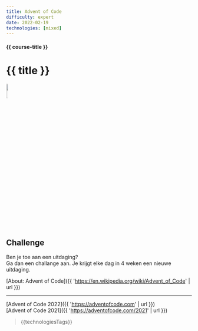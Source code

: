 ```yaml
---
title: Advent of Code
difficulty: expert
date: 2022-02-19
technologies: [mixed]
---
```


#### {{ course-title }}
# {{ title }}
<img src="{{ '/_assets/themas/challenge.png' | url }}" style="width:10%;">


## Challenge
Ben je toe aan een uitdaging?<br>
Ga dan een challange aan. Je krijgt elke dag in 4 weken een nieuwe uitdaging. 


[About: Advent of Code]({{ 'https://en.wikipedia.org/wiki/Advent_of_Code' | url }})<hr>
[Advent of Code 2022]({{ 'https://adventofcode.com' | url }})<br>
[Advent of Code 2021]({{ 'https://adventofcode.com/2021' | url }})<br>


> {{technologiesTags}}
